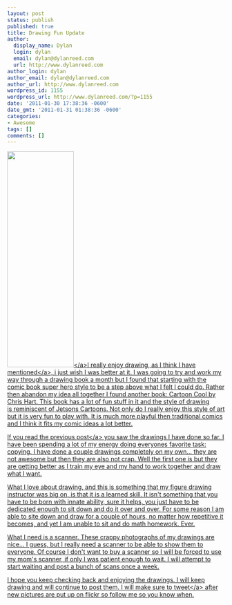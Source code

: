 ```yaml
---
layout: post
status: publish
published: true
title: Drawing Fun Update
author:
  display_name: Dylan
  login: dylan
  email: dylan@dylanreed.com
  url: http://www.dylanreed.com
author_login: dylan
author_email: dylan@dylanreed.com
author_url: http://www.dylanreed.com
wordpress_id: 1155
wordpress_url: http://www.dylanreed.com/?p=1155
date: '2011-01-30 17:38:36 -0600'
date_gmt: '2011-01-31 01:38:36 -0600'
categories:
- Awesome
tags: []
comments: []
---
```

<p><a href="http:&#47;&#47;farm6.static.flickr.com&#47;5095&#47;5402606995_c7dd8bf531.jpg"><img class="alignleft" title="Girl" src="http:&#47;&#47;farm5.static.flickr.com&#47;4136&#47;5414064476_3fbeb285c0.jpg" alt="" width="154" height="500" &#47;><&#47;a>I really enjoy drawing, as I think I have <a href="http:&#47;&#47;www.dylanreed.com&#47;2010&#47;11&#47;23&#47;drawing-is-hard&#47;">mentioned<&#47;a>, i just wish I was better at it. I was going to try and work my way through a drawing book a month but I found that starting with the comic book super hero style to be a step above what I felt I could do. Rather then abandon my idea all together I found another book: Cartoon Cool by Chris Hart. This book has a lot of fun stuff in it and the style of drawing is&nbsp;reminiscent&nbsp;of Jetsons Cartoons. Not only do I really enjoy this style of art but it is very fun to play with. It is much more playful then traditional comics and I think it fits my comic ideas a lot better.</p>
<p>If you read the previous <a href="http:&#47;&#47;www.dylanreed.com&#47;2011&#47;01&#47;27&#47;2011-so-far&#47;">post<&#47;a> you saw the drawings I have done so far. I have been spending a lot of my energy doing everyones favorite task: copying. I have done a couple drawings completely on my own... they are not awesome but then they are also not crap. Well the first one is but they are getting better as I train my eye and my hand to work together and draw what I want.</p>
<p>What I love about drawing, and this is something that my figure drawing instructor was big on, is that it is a learned skill. It isn't something that you have to be born with innate ability, sure it helps, you just have to be dedicated enough to sit down and do it over and over. For some reason I am able to site down and draw for a couple of hours, no matter how repetitive it becomes, and yet I am unable to sit and do math homework. Ever.</p>
<p>What I need is a scanner. These crappy photographs of my drawings are nice... I guess, but I really need a scanner to be able to show them to everyone. Of course I don't want to buy a scanner so I will be forced to use my mom's scanner, if only I was patient enough to wait. I will attempt to start waiting and post a bunch of scans once a week.</p>
<p>I hope you keep checking back and enjoying the drawings. I will keep drawing and will continue to post them. I will make sure to <a href="http:&#47;&#47;twitter.com&#47;awesomeguy">tweet<&#47;a> after new pictures are put up on flickr so follow me so you know when.</p>
